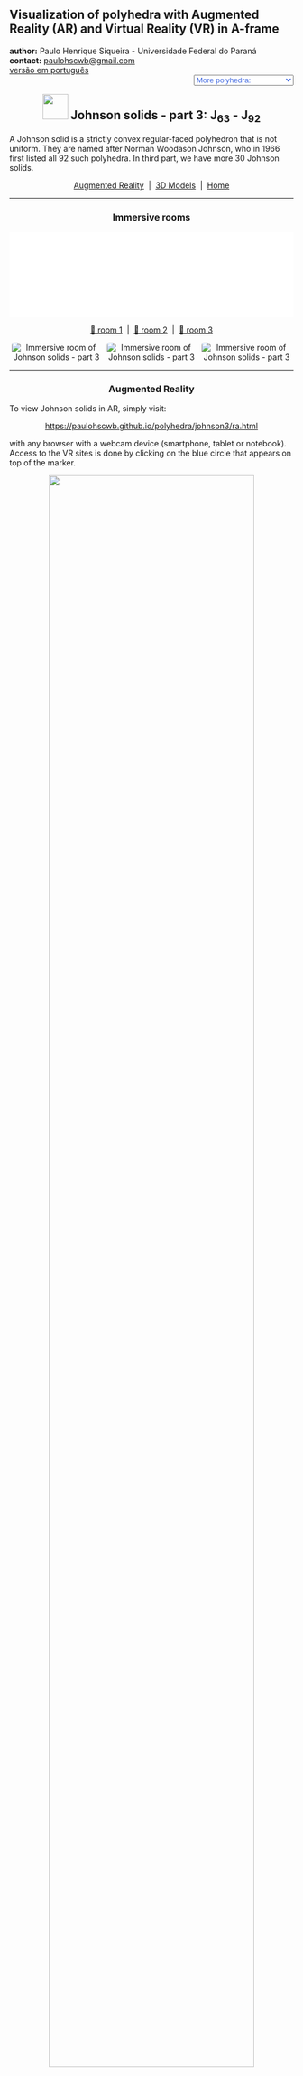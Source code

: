 <link rel="stylesheet" href="../scripts/style.css">
<meta charset="utf-8">
<link rel="icon" type="image/png" href="vr/salas/imagens/icone.png">
<h2>Visualization of polyhedra with Augmented Reality (AR) and Virtual Reality (VR) in A-frame</h2>
 <b>author:</b> Paulo Henrique Siqueira - Universidade Federal do Paraná
 <br><b>contact:</b> <a href="#">paulohscwb@gmail.com</a>
 <br><a href="https://paulohscwb.github.io/polyhedra/johnson3/pt-br/">versão em português</a>
<form style="margin: 0 auto; float:right; text-align:right; width:100%; margin-bottom:15px;">
	<select id="url" onchange="urlHandler(this.value)" style="color:royalblue;">
		<option disabled selected value>More polyhedra:</option>
		<option value="../archimedes/">Archimedes</option>
		<option value="../catalan/">Catalan</option>
		<option value="../nonconvex/">Non convex</option>
		<option value="../platonic/">Platonic</option>
		<option value="../polyhedron/">Prisms and antiprisms</option>
		<option value="../quasiregular/">Quasi regular</option>
		<option value="../selfintersect/">Self-intersecting</option>
		<option value="../selfintersectsnub/">Self-intersecting snub</option>
		<option value="../selfintersecttruncated/">Self intersecting truncated</option>
		<option value="../johnson1/">Johnson: 1-32</option>
		<option value="../johnson2/">Johnson: 33-62</option>
		<option disabled value="../johnson3/">Johnson: 63-92</option>
		<option value="../infinity/">Stellation to infinity</option>
	</select>
</form>
<script>
function urlHandler(value) {                               
    window.location.assign(`${value}`);
}
</script>

<p id="p13"></p>
  <h2 align="center"><img src="vr/salas/imagens/icone.png" style="margin-bottom:-10px" width="45"> Johnson solids - part 3: J<sub>63</sub> - J<sub>92</sub></h2>
  A Johnson solid is a strictly convex regular-faced polyhedron that is not uniform. They are named after Norman Woodason Johnson, who in 1966 first listed all 92 such polyhedra. In third part, we have more 30 Johnson solids. 
 <p align="center"><a href="#ra">Augmented Reality</a><span>&nbsp;&nbsp;|&nbsp;&nbsp;</span><a href="#m3d">3D Models</a><span>&nbsp;&nbsp;|&nbsp;&nbsp;</span><a href="../">Home</a></p>
<hr>
  <h3 align="center">Immersive rooms</h3>
  <div class="embed-container"><iframe width="100%" src="sala1.htm" title="Sala Imersiva dos Sólidos de Johnson - parte 3" frameborder="0" loading="lazy"></iframe></div>
  <p align="center"><a href="sala1.htm" target="_blank">&#x1f517; room 1</a><span>&nbsp;&nbsp;|&nbsp;&nbsp;</span><a href="sala2.htm" target="_blank">&#x1f517; room 2</a><span>&nbsp;&nbsp;|&nbsp;&nbsp;</span><a href="sala3.htm" target="_blank">&#x1f517; room 3</a></p>
  <p align="center"><img src="../../geometria-descritiva/videos/johnson3a.gif" style="max-width: 31.5%; border-radius:5px; margin-right:2%" alt="Immersive room of Johnson solids - part 3" loading="lazy"/><img src="../../geometria-descritiva/videos/johnson3b.gif" alt="Immersive room of Johnson solids - part 3" style="max-width: 31.5%; border-radius:5px; margin-right:2%" loading="lazy"/><img src="../../geometria-descritiva/videos/johnson3c.gif" style="max-width: 31.5%; border-radius:5px" alt="Immersive room of Johnson solids - part 3" loading="lazy"/></p>
<hr>
  <h3 id="ra" align="center">Augmented Reality</h3>
  To view Johnson solids in AR, simply visit:
<p align="center"><a href="ra.html" target="_blank">https://paulohscwb.github.io/polyhedra/johnson3/ra.html</a></p> 
with any browser with a webcam device (smartphone, tablet or notebook). 
<br>Access to the VR sites is done by clicking on the blue circle that appears on top of the marker.
<p align="center"><img style="border-radius:7px;" src="ar/example9.jpg" width="85%"></p>
<p align="center"><img src="ar/johnson3.gif" style="max-width: 92%; border-radius:5px;" loading="lazy"/></p>
<hr>
<h3 id="m3d" align="center">3D models</h3>
<iframe width="560" height="315" style="max-width:100%" src="https://www.youtube.com/embed/videoseries?list=PLy0I_lGW8HxXQoWgT-PKQ-avQgnJ3UXuZ" title="YouTube video player" frameborder="0" allow="accelerometer; autoplay; clipboard-write; encrypted-media; gyroscope; picture-in-picture; web-share"  allowfullscreen></iframe>
<h4>1. Tridiminished icosahedron</h4>
<a href="vr/j63_tridiminished_icosahedron.htm" target="_blank" title="3D model" class="fotoA"><img src="ar/215A.png" class="foto"></a><img src="ar/215.png" class="qr">
 <br><span class="titulo">J<sub>63</sub></span> The tridiminished icosahedron, or teddi, is one of the 92 Johnson solids. It can be constructed by removing 3 mutually non-adjacent vertices from a regular icosahedron. The name refers to one way of constructing it, by removing three pentagonal pyramids J<sub>2</sub> from a regular icosahedron, which replaces three sets of five triangular faces from the icosahedron with three mutually adjacent pentagonal faces. 
<br><br><b>Faces:</b> 5 triangles and 3 pentagons | <b>Edges:</b> 15 | <b>Vertices:</b> 9 | <b>Dihedral angles:</b> 138.19°, 100.81° and 63.43°. <a href="https://polytope.miraheze.org/wiki/Tridiminished_icosahedron" target="_blank">More...</a><br><a href="ra.html" class="raAR" title="Augmented reality" target="_blank"></a>
<hr>
<h4>2. Augmented tridiminished icosahedron</h4>
<a href="vr/j64_augmented_tridiminished_icosahedron.htm" target="_blank" title="3D model" class="fotoA"><img src="ar/216A.png" class="foto"></a><img src="ar/216.png" class="qr">
 <br><span class="titulo">J<sub>64</sub></span> The augmented tridiminished icosahedron, or auteddi, is one of the Johnson solids. It can be constructed by attaching a tetrahedron, seen as a triangular pyramid, to the triangular face of the tridiminished icosahedron that is connected only to pentagons. It is the only Johnson solid that is constructed using both diminishing and augmenting, assuming that no diminishing and augmenting cancel each other out.  
<br><br><b>Faces:</b> 7 triangles and 3 pentagons | <b>Edges:</b> 18 | <b>Vertices:</b> 10 | <b>Dihedral angles:</b> 171.34°, 138.19°, 100.81°, 70.53° and 63.43°. <a href="https://polytope.miraheze.org/wiki/Augmented_tridiminished_icosahedron" target="_blank">More...</a><br><a href="ra.html" class="raAR" title="Augmented reality" target="_blank"></a>
<hr>
<h4>3. Augmented truncated tetrahedron</h4>
<a href="vr/j65_augmented_truncated_tetrahedron.htm" target="_blank" title="3D model" class="fotoA"><img src="ar/217A.png" class="foto"></a><img src="ar/217.png" class="qr">
 <br><span class="titulo">J<sub>65</sub></span> The augmented truncated tetrahedron, or autut, is one of the Johnson solids. It can be constructed by attaching a triangular cupola J<sub>3</sub> to one of the hexagonal faces of the truncated tetrahedron.  
<br><br><b>Faces:</b> 8 triangles, 3 squares and 3 hexagons | <b>Edges:</b> 27 | <b>Vertices:</b> 15 | <b>Dihedral angles:</b> 164.21°, 141.06°, 125.26°, 109.47° and 70.53°. <a href="https://polytope.miraheze.org/wiki/Augmented_truncated_tetrahedron" target="_blank">More...</a><br><a href="ra.html" class="raAR" title="Augmented reality" target="_blank"></a>
<hr>
<h4>4. Augmented truncated cube</h4>
<a href="vr/j66_augmented_truncated_cube.htm" target="_blank" title="3D model" class="fotoA"><img src="ar/218A.png" class="foto"></a><img src="ar/218.png" class="qr">
 <br><span class="titulo">J<sub>66</sub></span> The augmented truncated cube, or autic, is one of the Johnson solids. It can be constructed by attaching a square cupola J<sub>4</sub> to one of the octagonal faces of the truncated cube.
<br><br><b>Faces:</b> 12 triangles, 5 squares and 5 octagons | <b>Edges:</b> 48 | <b>Vertices:</b> 28 | <b>Dihedral angles:</b> 170.26°, 144.74°, 135°, 125.26° and 90°. <a href="https://polytope.miraheze.org/wiki/Augmented_truncated_cube" target="_blank">More...</a><br><a href="ra.html" class="raAR" title="Augmented reality" target="_blank"></a>
<hr>
<h4>5. Biaugmented truncated cube</h4>
<a href="vr/j67_biaugmented_truncated_cube.htm" target="_blank" title="3D model" class="fotoA"><img src="ar/219A.png" class="foto"></a><img src="ar/219.png" class="qr">
 <br><span class="titulo">J<sub>67</sub></span> The biaugmented truncated cube, or bautic, is one of the Johnson solids. It can be constructed by attaching square cupolas J<sub>4</sub> to two opposite octagonal faces of the truncated cube.
<br><br><b>Faces:</b> 16 triangles, 10 squares and 4 octagons | <b>Edges:</b> 60 | <b>Vertices:</b> 32 | <b>Dihedral angles:</b> 170.26°, 144.74°, 135°, 125.26° and 90°. <a href="https://polytope.miraheze.org/wiki/Biaugmented_truncated_cube" target="_blank">More...</a><br><a href="ra.html" class="raAR" title="Augmented reality" target="_blank"></a>
<hr>
<h4>6. Augmented truncated dodecahedron</h4>
<a href="vr/j68_augmented_truncated_dodecahedron.htm" target="_blank" title="3D model" class="fotoA"><img src="ar/220A.png" class="foto"></a><img src="ar/220.png" class="qr">
 <br><span class="titulo">J<sub>68</sub></span> The augmented truncated dodecahedron, or autid, is one of the Johnson solids. It can be constructed by attaching a pentagonal cupola J<sub>5</sub> to one of the decagonal faces of the truncated dodecahedron.
<br><br><b>Faces:</b> 25 triangles, 5 squares, 1 pentagon and 11 decagons | <b>Edges:</b> 105 | <b>Vertices:</b> 65 | <b>Dihedral angles:</b> 174.34°, 159.09°, 153.94°, 148.28°, 142.62° and 116.57°. <a href="https://polytope.miraheze.org/wiki/Augmented_truncated_dodecahedron" target="_blank">More...</a><br><a href="ra.html" class="raAR" title="Augmented reality" target="_blank"></a>
<hr>
<h4>7. Parabiaugmented truncated dodecahedron</h4>
<a href="vr/j69_parabiaugmented_truncated_dodecahedron.htm" target="_blank" title="3D model" class="fotoA"><img src="ar/221A.png" class="foto"></a><img src="ar/221.png" class="qr">
 <br><span class="titulo">J<sub>69</sub></span> The parabiaugmented truncated dodecahedron, or pabautid, is one of the Johnson solids. It can be constructed by attaching two pentagonal cupolas J<sub>5</sub> to two opposite decagonal faces of the truncated dodecahedron.
<br><br><b>Faces:</b> 30 triangles, 10 squares, 2 pentagons and 10 decagons | <b>Edges:</b> 120 | <b>Vertices:</b> 70 | <b>Dihedral angles:</b> 174.34°, 159.09°, 153.94°, 148.28°, 142.62° and 116.57°. <a href="https://polytope.miraheze.org/wiki/Parabiaugmented_truncated_dodecahedron" target="_blank">More...</a><br><a href="ra.html" class="raAR" title="Augmented reality" target="_blank"></a>
<hr>
<h4>8. Metabiaugmented truncated dodecahedron</h4>
<a href="vr/j70_metabiaugmented_truncated_dodecahedron.htm" target="_blank" title="3D model" class="fotoA"><img src="ar/222A.png" class="foto"></a><img src="ar/222.png" class="qr">
 <br><span class="titulo">J<sub>70</sub></span> The metabiaugmented truncated dodecahedron, or mabautid, is one of the Johnson solids. It can be constructed by attaching two pentagonal cupolas J<sub>5</sub> to two non-opposite, non-adjacent decagonal faces of the truncated dodecahedron.
<br><br><b>Faces:</b> 30 triangles, 10 squares, 2 pentagons and 10 decagons | <b>Edges:</b> 120 | <b>Vertices:</b> 70 | <b>Dihedral angles:</b> 174.34°, 159.09°, 153.94°, 148.28°, 142.62° and 116.57°. <a href="https://polytope.miraheze.org/wiki/Metabiaugmented_truncated_dodecahedron" target="_blank">More...</a><br><a href="ra.html" class="raAR" title="Augmented reality" target="_blank"></a>
<hr>
<h4>9. Triaugmented truncated dodecahedron</h4>
<a href="vr/j71_triaugmented_truncated_dodecahedron.htm" target="_blank" title="3D model" class="fotoA"><img src="ar/223A.png" class="foto"></a><img src="ar/223.png" class="qr">
 <br><span class="titulo">J<sub>71</sub></span> The triaugmented truncated dodecahedron, or tautid, is one of the Johnson solids. It can be constructed by attaching pentagonal cupolas J<sub>5</sub> to three mutually non-adjacent decagonal faces of the truncated dodecahedron.
<br><br><b>Faces:</b> 35 triangles, 10 squares, 3 pentagons and 9 decagons | <b>Edges:</b> 135 | <b>Vertices:</b> 75 | <b>Dihedral angles:</b> 174.34°, 159.09°, 153.94°, 148.28°, 142.62° and 116.57°. <a href="https://polytope.miraheze.org/wiki/Triaugmented_truncated_dodecahedron" target="_blank">More...</a><br><a href="ra.html" class="raAR" title="Augmented reality" target="_blank"></a>
<hr>
<h4>10. Gyrate rhombicosidodecahedron</h4>
<a href="vr/j72_gyrate_rhombicosidodecahedron.htm" target="_blank" title="3D model" class="fotoA"><img src="ar/224A.png" class="foto"></a><img src="ar/224.png" class="qr">
 <br><span class="titulo">J<sub>72</sub></span> The gyrate rhombicosidodecahedron, or gyrid, is one of the Johnson solids. It can be constructed by rotating one of the pentagonal cupolaic caps of the small rhombicosidodecahedron by 36°.
<br><br><b>Faces:</b> 20 triangles, 30 squares and 12 pentagons | <b>Edges:</b> 120 | <b>Vertices:</b> 60 | <b>Dihedral angles:</b> 159.09°, 153.94°, 153.43° and 148.28°. <a href="https://polytope.miraheze.org/wiki/Gyrate_rhombicosidodecahedron" target="_blank">More...</a><br><a href="ra.html" class="raAR" title="Augmented reality" target="_blank"></a>
<p class="topop"><a href="#p13" class="topo">back to top</a></p>
<hr>
<h4>11. Parabigyrate rhombicosidodecahedron</h4>
<a href="vr/j73_parabigyrate_rhombicosidodecahedron.htm" target="_blank" title="3D model" class="fotoA"><img src="ar/225A.png" class="foto"></a><img src="ar/225.png" class="qr">
 <br><span class="titulo">J<sub>73</sub></span> The parabigyrate rhombicosidodecahedron, or pabgyrid, is one of the Johnson solids. It can be constructed by rotating two opposite pentagonal cupolaic caps of the small rhombicosidodecahedron by 36°.
<br><br><b>Faces:</b> 20 triangles, 30 squares and 12 pentagons | <b>Edges:</b> 120 | <b>Vertices:</b> 60 | <b>Dihedral angles:</b> 159.09°, 153.94°, 153.43° and 148.28°. <a href="https://polytope.miraheze.org/wiki/Parabigyrate_rhombicosidodecahedron" target="_blank">More...</a><br><a href="ra.html" class="raAR" title="Augmented reality" target="_blank"></a>
<hr>
<h4>12. Metabigyrate rhombicosidodecahedron</h4>
<a href="vr/j74_metabigyrate_rhombicosidodecahedron.htm" target="_blank" title="3D model" class="fotoA"><img src="ar/226A.png" class="foto"></a><img src="ar/226.png" class="qr">
 <br><span class="titulo">J<sub>74</sub></span> The metabigyrate rhombicosidodecahedron, or mabgyrid, is one of the Johnson solids. It can be constructed by rotating two non-opposite pentagonal cupolaic caps of the small rhombicosidodecahedron by 36°.
<br><br><b>Faces:</b> 20 triangles, 30 squares and 12 pentagons | <b>Edges:</b> 120 | <b>Vertices:</b> 60 | <b>Dihedral angles:</b> 159.09°, 153.94°, 153.43° and 148.28°. <a href="https://polytope.miraheze.org/wiki/Metabigyrate_rhombicosidodecahedron" target="_blank">More...</a><br><a href="ra.html" class="raAR" title="Augmented reality" target="_blank"></a>
<hr>
<h4>13. Trigyrate rhombicosidodecahedron</h4>
<a href="vr/j75_trigyrate_rhombicosidodecahedron.htm" target="_blank" title="3D model" class="fotoA"><img src="ar/227A.png" class="foto"></a><img src="ar/227.png" class="qr">
 <br><span class="titulo">J<sub>75</sub></span> The trigyrate rhombicosidodecahedron, or tagyrid, is one of the Johnson solids. It can be constructed by rotating three mutually non-adjacent pentagonal cupolaic caps of the small rhombicosidodecahedron by 36°. 
<br><br><b>Faces:</b> 20 triangles, 30 squares and 12 pentagons | <b>Edges:</b> 120 | <b>Vertices:</b> 60 | <b>Dihedral angles:</b> 159.09°, 153.94°, 153.43° and 148.28°. <a href="https://polytope.miraheze.org/wiki/Trigyrate_rhombicosidodecahedron" target="_blank">More...</a><br><a href="ra.html" class="raAR" title="Augmented reality" target="_blank"></a>
<hr>
<h4>14. Diminished rhombicosidodecahedron</h4>
<a href="vr/j76_diminished_rhombicosidodecahedron.htm" target="_blank" title="3D model" class="fotoA"><img src="ar/228A.png" class="foto"></a><img src="ar/228.png" class="qr">
 <br><span class="titulo">J<sub>76</sub></span> The diminished rhombicosidodecahedron, or dirid, is one of the Johnson solids. It can be constructed by removing one of the pentagonal cupolaic caps of the small rhombicosidodecahedron. 
<br><br><b>Faces:</b> 15 triangles, 25 squares, 11 pentagons and 1 decagon | <b>Edges:</b> 105 | <b>Vertices:</b> 55 | <b>Dihedral angles:</b> 159.09°, 121.72°, 116.57° and 148.28°. <a href="https://polytope.miraheze.org/wiki/Diminished_rhombicosidodecahedron" target="_blank">More...</a><br><a href="ra.html" class="raAR" title="Augmented reality" target="_blank"></a>
<hr>
<h4>15. Paragyrate diminished rhombicosidodecahedron</h4>
<a href="vr/j77_paragyrate_diminished_rhombicosidodecahedron.htm" target="_blank" title="3D model" class="fotoA"><img src="ar/229A.png" class="foto"></a><img src="ar/229.png" class="qr">
 <br><span class="titulo">J<sub>77</sub></span> The paragyrate diminished rhombicosidodecahedron, or pagydrid, is one of the Johnson solids. It can be constructed by removing one of the pentagonal cupolaic caps of the small rhombicosidodecahedron, and rotating the opposite cap by 36°. 
<br><br><b>Faces:</b> 15 triangles, 25 squares, 11 pentagons and 1 decagon | <b>Edges:</b> 105 | <b>Vertices:</b> 55 | <b>Dihedral angles:</b> 159.09°, 121.72°, 153.43°, 153.94°, 116.57° and 148.28°. <a href="https://polytope.miraheze.org/wiki/Paragyrate_diminished_rhombicosidodecahedron" target="_blank">More...</a><br><a href="ra.html" class="raAR" title="Augmented reality" target="_blank"></a>
<hr>
<h4>16. Metagyrate diminished rhombicosidodecahedron</h4>
<a href="vr/j78_metagyrate_diminished_rhombicosidodecahedron.htm" target="_blank" title="3D model" class="fotoA"><img src="ar/230A.png" class="foto"></a><img src="ar/230.png" class="qr">
 <br><span class="titulo">J<sub>78</sub></span> The metagyrate diminished rhombicosidodecahedron, or magydrid, is one of the Johnson solids. It can be constructed by removing one of the pentagonal cupolaic caps of the small rhombicosidodecahedron, and rotating another non-opposite cap by 36°. 
<br><br><b>Faces:</b> 15 triangles, 25 squares, 11 pentagons and 1 decagon | <b>Edges:</b> 105 | <b>Vertices:</b> 55 | <b>Dihedral angles:</b> 159.09°, 121.72°, 153.43°, 153.94°, 116.57° and 148.28°. <a href="https://polytope.miraheze.org/wiki/Metagyrate_diminished_rhombicosidodecahedron" target="_blank">More...</a><br><a href="ra.html" class="raAR" title="Augmented reality" target="_blank"></a>
<hr>
<h4>17. Bigyrate diminished rhombicosidodecahedron</h4>
<a href="vr/j79_bigyrate_diminished_rhombicosidodecahedron.htm" target="_blank" title="3D model" class="fotoA"><img src="ar/231A.png" class="foto"></a><img src="ar/231.png" class="qr">
 <br><span class="titulo">J<sub>79</sub></span> The bigyrate diminished rhombicosidodecahedron, or bagydrid, is one of the Johnson solids. It can be constructed by removing one of the pentagonal cupolaic caps of the small rhombicosidodecahedron, and rotating two further non-opposite caps by 36°. 
<br><br><b>Faces:</b> 15 triangles, 25 squares, 11 pentagons and 1 decagon | <b>Edges:</b> 105 | <b>Vertices:</b> 55 | <b>Dihedral angles:</b> 159.09°, 121.72°, 153.43°, 153.94°, 116.57° and 148.28°. <a href="https://polytope.miraheze.org/wiki/Bigyrate_diminished_rhombicosidodecahedron" target="_blank">More...</a><br><a href="ra.html" class="raAR" title="Augmented reality" target="_blank"></a>
<hr>
<h4>18. Parabidiminished rhombicosidodecahedron</h4>
<a href="vr/j80_parabidiminished_rhombicosidodecahedron.htm" target="_blank" title="3D model" class="fotoA"><img src="ar/232A.png" class="foto"></a><img src="ar/232.png" class="qr">
 <br><span class="titulo">J<sub>80</sub></span> The parabidiminished rhombicosidodecahedron, or pabidrid, is one of the Johnson solids. It can be constructed by removing two opposite pentagonal cupolaic caps of the small rhombicosidodecahedron. 
<br><br><b>Faces:</b> 10 triangles, 20 squares, 10 pentagons and 2 decagons | <b>Edges:</b> 90 | <b>Vertices:</b> 50 | <b>Dihedral angles:</b> 159.09°, 121.72°, 116.57° and 148.28°. <a href="https://en.wikipedia.org/wiki/Parabidiminished_rhombicosidodecahedron" target="_blank">More...</a><br><a href="ra.html" class="raAR" title="Augmented reality" target="_blank"></a>
<hr>
<h4>19. Metabidiminished rhombicosidodecahedron</h4>
<a href="vr/j81_metabidiminished_rhombicosidodecahedron.htm" target="_blank" title="3D model" class="fotoA"><img src="ar/233A.png" class="foto"></a><img src="ar/233.png" class="qr">
 <br><span class="titulo">J<sub>81</sub></span> The metabidiminished rhombicosidodecahedron, or mabidrid, is one of the Johnson solids. It can be constructed by removing two non-opposite pentagonal cupolaic caps of the small rhombicosidodecahedron. 
<br><br><b>Faces:</b> 10 triangles, 20 squares, 10 pentagons and 2 decagons | <b>Edges:</b> 90 | <b>Vertices:</b> 50 | <b>Dihedral angles:</b> 159.09°, 121.72°, 116.57° and 148.28°. <a href="https://polytope.miraheze.org/wiki/Metabidiminished_rhombicosidodecahedron" target="_blank">More...</a><br><a href="ra.html" class="raAR" title="Augmented reality" target="_blank"></a>
<hr>
<h4>20. Gyrate bidiminished rhombicosidodecahedron</h4>
<a href="vr/j82_gyrate_bidiminished_rhombicosidodecahedron.htm" target="_blank" title="3D model" class="fotoA"><img src="ar/234A.png" class="foto"></a><img src="ar/234.png" class="qr">
 <br><span class="titulo">J<sub>82</sub></span> The gyrate bidiminished rhombicosidodecahedron, or gybadrid, is one of the Johnson solids. It can be constructed by removing two non-opposite pentagonal cupolaic caps of the small rhombicosidodecahedron, and rotating a third cap by 36°. 
<br><br><b>Faces:</b> 10 triangles, 20 squares, 10 pentagons and 2 decagons | <b>Edges:</b> 90 | <b>Vertices:</b> 50 | <b>Dihedral angles:</b> 159.09°, 121.72°, 153.43°, 153.94°, 116.57° and 148.28°. <a href="https://polytope.miraheze.org/wiki/Gyrate_bidiminished_rhombicosidodecahedron" target="_blank">More...</a><br><a href="ra.html" class="raAR" title="Augmented reality" target="_blank"></a>
<p class="topop"><a href="#p13" class="topo">back to top</a></p>
<hr>
<h4>21. Tridiminished rhombicosidodecahedron</h4>
<a href="vr/j83_tridiminished_rhombicosidodecahedron.htm" target="_blank" title="3D model" class="fotoA"><img src="ar/235A.png" class="foto"></a><img src="ar/235.png" class="qr">
 <br><span class="titulo">J<sub>83</sub></span> The tridiminished rhombicosidodecahedron, or tedrid, is one of the Johnson solids. It can be constructed by removing three pentagonal cupolaic caps of the small rhombicosidodecahedron. 
<br><br><b>Faces:</b> 5 triangles, 15 squares, 9 pentagons and 3 decagons | <b>Edges:</b> 75 | <b>Vertices:</b> 45 | <b>Dihedral angles:</b> 159.09°, 121.72°, 116.57° and 148.28°. <a href="https://polytope.miraheze.org/wiki/Tridiminished_rhombicosidodecahedron" target="_blank">More...</a><br><a href="ra.html" class="raAR" title="Augmented reality" target="_blank"></a>
<hr>
<h4>22. Snub disphenoid</h4>
<a href="vr/j84_snub_disphenoid.htm" target="_blank" title="3D model" class="fotoA"><img src="ar/236A.png" class="foto"></a><img src="ar/236.png" class="qr">
 <br><span class="titulo">J<sub>84</sub></span> The snub disphenoid, or snadow, is one of the Johnson solids. It can be constructed from a tetrahedron, seen as a digonal antiprism or disphenoid, by expanding the halves outward and inserting a set of 8 triangles in between the halves.
<br><br><b>Faces:</b> 12 triangles | <b>Edges:</b> 18 | <b>Vertices:</b> 8 | <b>Dihedral angles:</b> 96.2°, 121.74° and 166.44°. <a href="https://polytope.miraheze.org/wiki/Snub_disphenoid" target="_blank">More...</a><br><a href="ra.html" class="raAR" title="Augmented reality" target="_blank"></a>
<hr>
<h4>23. Snub square antiprism</h4>
<a href="vr/j85_snub_square_antiprism.htm" target="_blank" title="3D model" class="fotoA"><img src="ar/237A.png" class="foto"></a><img src="ar/237.png" class="qr">
 <br><span class="titulo">J<sub>85</sub></span> The snub square antiprism, or snisquap, is one of the Johnson solids. It can be constructed from a square antiprism by expanding the halves outward and inserting a set of 16 triangles in between the halves. 
<br><br><b>Faces:</b> 24 triangles and 2 squares | <b>Edges:</b> 40 | <b>Vertices:</b> 16 | <b>Dihedral angles:</b> 144.14°, 119.11°, 164.26°, 145.44° and 114.65°. <a href="https://polytope.miraheze.org/wiki/Snub_square_antiprism" target="_blank">More...</a><br><a href="ra.html" class="raAR" title="Augmented reality" target="_blank"></a>
<hr>
<h4>24. Sphenocorona </h4>
<a href="vr/j86_sphenocorona.htm" target="_blank" title="3D model" class="fotoA"><img src="ar/238A.png" class="foto"></a><img src="ar/238.png" class="qr">
 <br><span class="titulo">J<sub>86</sub></span> The sphenocorona, or waco, is one of the Johnson solids. It is one of several polyhedra near the end of the list of Johnson solids with no obvious relation to any of the uniform polyhedra. The name is derived from "spheno" (meaning a wedge-like arrangement of two "lunes", where each lune consists of a square attached to two triangles) and "corona" denoting a crown-like structure composed of 8 triangles. 
<br><br><b>Faces:</b> 12 triangles and 2 squares | <b>Edges:</b> 22 | <b>Vertices:</b> 10 | <b>Dihedral angles:</b> 143.48°, 135.99°, 159.89°, 118.89°, 131.44°, 97.46°, 109.52° and 117.02°. <a href="https://polytope.miraheze.org/wiki/Sphenocorona" target="_blank">More...</a><br><a href="ra.html" class="raAR" title="Augmented reality" target="_blank"></a>
<hr>
<h4>25. Augmented sphenocorona </h4>
<a href="vr/j87_augmented_sphenocorona.htm" target="_blank" title="3D model" class="fotoA"><img src="ar/239A.png" class="foto"></a><img src="ar/239.png" class="qr">
 <br><span class="titulo">J<sub>87</sub></span> The augmented sphenocorona, or auwaco, is one of the Johnson solids. It can be constructed by attaching a square pyramid to one of the square faces of the sphenocorona J<sub>86</sub>. 
<br><br><b>Faces:</b> 16 triangles and 1 square | <b>Edges:</b> 26 | <b>Vertices:</b> 11 | <b>Dihedral angles:</b> 143.48°, 135.99°, 114.74°, 159.89°, 118.89°, 131.44°, 97.46°, 109.52°, 164.26°, 171.75° and 152.19°. <a href="https://polytope.miraheze.org/wiki/Augmented_sphenocorona" target="_blank">More...</a><br><a href="ra.html" class="raAR" title="Augmented reality" target="_blank"></a>
<hr>
<h4>26. Sphenomegacorona </h4>
<a href="vr/j88_sphenomegacorona.htm" target="_blank" title="3D model" class="fotoA"><img src="ar/240A.png" class="foto"></a><img src="ar/240.png" class="qr">
 <br><span class="titulo">J<sub>88</sub></span> The sphenomegacorona, or wamco, is one of the Johnson solids. The name is derived from "spheno", meaning a wedge-like arrangement of two "lunes", where each lune consists of a square attached to two triangles, and "megacorona", denoting a large crown-like structure composed of 12 triangles, as opposed to the smaller "corona" of 8 triangles found in the sphenocorona. 
<br><br><b>Faces:</b> 16 triangles and 2 squares | <b>Edges:</b> 28 | <b>Vertices:</b> 12 | <b>Dihedral angles:</b> 86.72°, 117.36°, 129.44°, 137.24°, 143.74°, 154.72°, 161.48° and 171.65°. <a href="https://polytope.miraheze.org/wiki/Sphenomegacorona" target="_blank">More...</a><br><a href="ra.html" class="raAR" title="Augmented reality" target="_blank"></a>
<hr>
<h4>27. Hebesphenomegacorona</h4>
<a href="vr/j89_hebesphenomegacorona.htm" target="_blank" title="3D model" class="fotoA"><img src="ar/241A.png" class="foto"></a><img src="ar/241.png" class="qr">
 <br><span class="titulo">J<sub>89</sub></span> The hebesphenomegacorona, or hawmco, is one of the Johnson solids. The name is derived from "hebespheno" (meaning a wedge-like arrangement of three "lunes", where each lune consists of a square attached to two triangles) and "megacorona" denoting a crown-like structure composed of 12 triangles (as opposed to the smaller "corona" of 8 triangles found in the sphenocorona). It has a weak relation to the icosahedron: if the middle square is contracted to an edge such that the neighboring squares become triangles and the neighboring triangles touch, the result is an icosahedron.  
<br><br><b>Faces:</b> 18 triangles and 3 squares | <b>Edges:</b> 33 | <b>Vertices:</b> 14 | <b>Dihedral angles:</b> 157.15°, 141.34°, 128.5°, 111.73°, 149.56°, 101.29°, 152.98°, 102.52° and 133.97°. <a href="https://polytope.miraheze.org/wiki/Hebesphenomegacorona" target="_blank">More...</a><br><a href="ra.html" class="raAR" title="Augmented reality" target="_blank"></a>
<hr>
<h4>28. Disphenocingulum</h4>
<a href="vr/j90_disphenocingulum.htm" target="_blank" title="3D model" class="fotoA"><img src="ar/242A.png" class="foto"></a><img src="ar/242.png" class="qr">
 <br><span class="titulo">J<sub>90</sub></span> The disphenocingulum, or dawci, is one of the Johnson solids. The name is derived from "spheno" (meaning a wedge-like arrangement of two "lunes", where each lune consists of a square attached to two triangles - "di" signifying two such complexes) and "cingulum" denoting a crown-like belt of 12 triangles.  
<br><br><b>Faces:</b> 20 triangles and 4 squares | <b>Edges:</b> 38 | <b>Vertices:</b> 16 | <b>Dihedral angles:</b> 124.7°, 148.43°, 133.59°, 166.81°, 154.42°, 134.34° and 100.19°. <a href="https://polytope.miraheze.org/wiki/Disphenocingulum" target="_blank">More...</a><br><a href="ra.html" class="raAR" title="Augmented reality" target="_blank"></a>
<hr>
<h4>29. Bilunabirotunda</h4>
<a href="vr/j91_bilunabirotunda.htm" target="_blank" title="3D model" class="fotoA"><img src="ar/243A.png" class="foto"></a><img src="ar/243.png" class="qr">
 <br><span class="titulo">J<sub>91</sub></span> The bilunabirotunda, or bilbiro, is one of the Johnson solids. The "birotunda" in the name signifies two rotundas, while the "biluna" refers to the two lunes (sections with a square connecting to two triangles). If the "rotunda" parts of two bilunabirotundae are aligned with opposite corresponding parts of an icosidodecahedron, they touch at the center of the icosidodecahedron because each bilunabirotunda's height in this direction is exactly half that of the icosidodecahedron height.  
<br><br><b>Faces:</b> 8 triangles, 2 squares and 4 pentagons | <b>Edges:</b> 26 | <b>Vertices:</b> 14 | <b>Dihedral angles:</b> 159.09°, 142.62°, 110.95°, 100.81° and 63.43°. <a href="https://polytope.miraheze.org/wiki/Bilunabirotunda" target="_blank">More...</a><br><a href="ra.html" class="raAR" title="Augmented reality" target="_blank"></a>
<hr>
<h4>30. Triangular hebesphenorotunda</h4>
<a href="vr/j92_triangular_hebesphenorotunda.htm" target="_blank" title="3D model" class="fotoA"><img src="ar/244A.png" class="foto"></a><img src="ar/244.png" class="qr">
 <br><span class="titulo">J<sub>92</sub></span> The triangular hebesphenorotunda, or thawro, is one of the Johnson solids. The triangular hebesphenorotunda has a minor connection with the small rhombicosidodecahedron. The triangles and squares forming the "lune" portion of the shape are congruent with corresponding triangles and squares of the small rhombicosidodecahedron.  
<br><br><b>Faces:</b> 13 triangles, 3 squares, 3 pentagons and 1 hexagon | <b>Edges:</b> 36 | <b>Vertices:</b> 18 | <b>Dihedral angles:</b> 159.09°, 142.62°, 138.19°, 110.95° and 100.81°. <a href="https://polytope.miraheze.org/wiki/Triangular_hebesphenorotunda" target="_blank">More...</a><br><a href="ra.html" class="raAR" title="Augmented reality" target="_blank"></a>
<p class="topop"><a href="#p13" class="topo">back to top</a></p>
<hr>

<br><a rel="license" href="http://creativecommons.org/licenses/by-nc-nd/4.0/"><img alt="Licença Creative Commons" style="border-width:0" src="https://i.creativecommons.org/l/by-nc-nd/4.0/88x31.png" loading="lazy"/></a><br /><span xmlns:dct="http://purl.org/dc/terms/" property="dct:title">Johnson solids part 3 (J63 - J92): Visualization of polyhedra with Augmented Reality and Virtual Reality</span> by <a xmlns:cc="http://creativecommons.org/ns#" href="https://paulohscwb.github.io/polyhedra/johnson3/" property="cc:attributionName" rel="cc:attributionURL">Paulo Henrique Siqueira</a> is licensed with a license <a rel="license" href="http://creativecommons.org/licenses/by-nc-nd/4.0/">Creative Commons Attribution-NonCommercial-NoDerivatives 4.0 International</a>.

<h4>How to cite this work:</h4> 
<p>Siqueira, P.H., "Johnson solids part 3 (J63 - J92): Visualization of polyhedra with Augmented Reality and Virtual Reality". Available in: <https://paulohscwb.github.io/polyhedra/johnson3/>, July 2023.</p>
<a target="_blank" href="https://doi.org/10.5281/zenodo.8272770"><img src="https://zenodo.org/badge/DOI/10.5281/zenodo.8272770.svg" alt="DOI"></a>
<br><br><b>References:</b>
<br>Weisstein, Eric W. "Johnson Solid" From MathWorld-A Wolfram Web Resource. <a href="https://mathworld.wolfram.com/JohnsonSolid.html" target="_blank">https://mathworld.wolfram.com/JohnsonSolid.html</a>
<br>Polytope Miraheze <a href="https://polytope.miraheze.org/wiki/Johnson_solid" target="_blank">https://polytope.miraheze.org/wiki/Johnson_solid</a>
<br>Wikipedia <a href="https://en.wikipedia.org/wiki/Johnson_solid" target="_blank">https://en.wikipedia.org/wiki/Johnson_solid</a>
<br>McCooey, David I. "Visual Polyhedra". <a href="http://dmccooey.com/polyhedra/" target="_blank">http://dmccooey.com/polyhedra/</a>
